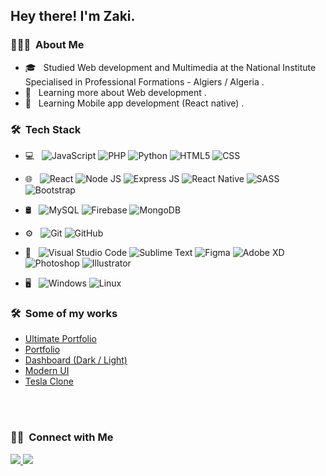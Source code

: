 <h2> Hey there! I'm Zaki.</h2>

<h3> 👨🏻‍💻 &nbsp;About Me </h3>

- 🎓 &nbsp; Studied Web development and Multimedia at the National Institute Specialised in Professional Formations - Algiers / Algeria .
- 🌱 &nbsp; Learning more about Web development .
- 🌱 &nbsp; Learning Mobile app development (React native) .

<h3> 🛠 &nbsp;Tech Stack</h3>

- 💻 &nbsp;
	![JavaScript](https://img.shields.io/badge/-JavaScript-333333?style=flat&logo=javascript)
	![PHP](https://img.shields.io/badge/-PHP-333333?style=flat&logo=php)
	![Python](https://img.shields.io/badge/-Python-333333?style=flat&logo=python)
	![HTML5](https://img.shields.io/badge/-HTML5-333333?style=flat&logo=HTML5)
	![CSS](https://img.shields.io/badge/-CSS3-333333?style=flat&logo=CSS3&logoColor=1572B6)

- 🌐 &nbsp;
  ![React](https://img.shields.io/badge/-React-333333?style=flat&logo=react)
  ![Node JS](https://img.shields.io/badge/-Node%20JS-333333?style=flat&logo=node.js)
  ![Express JS](https://img.shields.io/badge/-Express-333333?style=flat&logo=express)
  ![React Native](https://img.shields.io/badge/-React%20native-333333?style=flat&logo=react)
  ![SASS](https://img.shields.io/badge/-SASS-333333?logo=sass)
  ![Bootstrap](https://img.shields.io/badge/-Bootstrap-333333?style=flat&logo=bootstrap&logoColor=563D7C)
  
- 🛢 &nbsp;
  ![MySQL](https://img.shields.io/badge/-MySQL-333333?style=flat&logo=mysql)
  ![Firebase](https://img.shields.io/badge/-Firebase-333333?style=flat&logo=firebase)
  ![MongoDB](https://img.shields.io/badge/-MongoDB-333333?style=flat&logo=mongodb)

- ⚙️ &nbsp;
  ![Git](https://img.shields.io/badge/-Git-333333?style=flat&logo=git)
  ![GitHub](https://img.shields.io/badge/-GitHub-333333?style=flat&logo=github)

- 🔧 &nbsp;
  ![Visual Studio Code](https://img.shields.io/badge/-Visual%20Studio%20Code-333333?style=flat&logo=visual-studio-code&logoColor=007ACC)
  ![Sublime Text](https://img.shields.io/badge/-Sublime%20Text-333333?style=flat&logo=sublime%20text)
	![Figma](https://img.shields.io/badge/-Figma-333333?style=flat&logo=figma)
	![Adobe XD](https://img.shields.io/badge/-Adobe%20XD-333333?logo=adobe-xd)
  ![Photoshop](https://img.shields.io/badge/-Photoshop-333333?style=flat&logo=adobe-photoshop)
	![Illustrator](https://img.shields.io/badge/-Illustrator-333333?style=flat&logo=adobe-illustrator)
	
- 🖥 &nbsp;
	![Windows](https://img.shields.io/badge/-Windows-333333?style=flat&logo=windows)
	![Linux](https://img.shields.io/badge/-Linux-333333?style=flat&logo=linux)

<h3> 🛠 &nbsp;Some of my works</h3>

- <a href='https://github.com/Zaki-Dz/Ultimate_Portfolio_React' target='_blank'>Ultimate Portfolio</a>
- <a href='https://github.com/Zaki-Dz/Portfolio_React' target='_blank'>Portfolio</a>
- <a href='https://github.com/Zaki-Dz/Dashboard_Dark_Light_React' target='_blank'>Dashboard (Dark / Light)</a>
- <a href='https://github.com/Zaki-Dz/Modern_UI' target='_blank'>Modern UI</a>
- <a href='https://github.com/Zaki-Dz/Tesla_Clone_React' target='_blank'>Tesla Clone</a>

<br/>

<br/>

<h3> 🤝🏻 &nbsp;Connect with Me </h3>

<a href="https://www.linkedin.com/in/zakaria-mameri-149b13222/">
	<img src="https://img.shields.io/badge/-Linked%20in-333333?logo=linkedin" />
</a>
<a href="mailto:zakariamameri.dev@gmail.com">
	<img src="https://img.shields.io/badge/-Gmail-333333?logo=gmail" />
</a>
